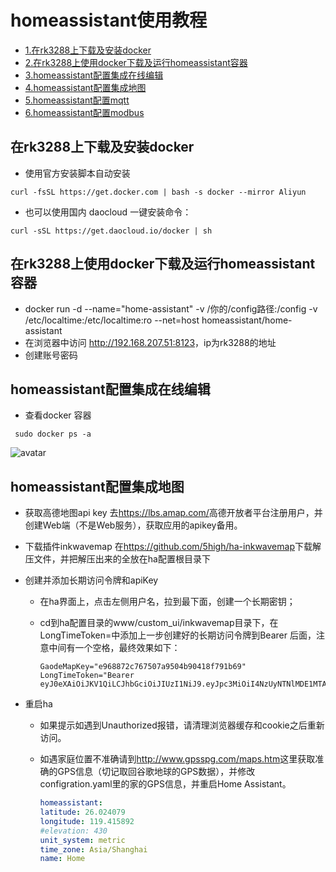 # homeassistant使用教程

* [1.在rk3288上下载及安装docker](#index1)
* [2.在rk3288上使用docker下载及运行homeassistant容器](#index2)
* [3.homeassistant配置集成在线编辑](#index3)
* [4.homeassistant配置集成地图](#index4)
* [5.homeassistant配置mqtt](#index5)
* [6.homeassistant配置modbus](#index6)

<span id="index1"></span>

## 在rk3288上下载及安装docker

* 使用官方安装脚本自动安装

```shell script
curl -fsSL https://get.docker.com | bash -s docker --mirror Aliyun
```

* 也可以使用国内 daocloud 一键安装命令：

```shell script
curl -sSL https://get.daocloud.io/docker | sh
```

<span id="index2"></span>

## 在rk3288上使用docker下载及运行homeassistant容器

* docker run -d --name="home-assistant" -v /你的/config路径:/config -v /etc/localtime:/etc/localtime:ro --net=host homeassistant/home-assistant
* 在浏览器中访问 <http://192.168.207.51:8123>，ip为rk3288的地址
* 创建账号密码


<span id="index3"></span>
## homeassistant配置集成在线编辑
* 查看docker 容器
```
 sudo docker ps -a
```
![avatar](../image/docker_ps_a.png)



<span id="index4"></span>

## homeassistant配置集成地图

* 获取高德地图api key
去<https://lbs.amap.com/>高德开放者平台注册用户，并创建Web端（不是Web服务），获取应用的apikey备用。

* 下载插件inkwavemap
在<https://github.com/5high/ha-inkwavemap>下载解压文件，并把解压出来的全放在ha配置根目录下

* 创建并添加长期访问令牌和apiKey
  * 在ha界面上，点击左侧用户名，拉到最下面，创建一个长期密钥；
  * cd到ha配置目录的www/custom_ui/inkwavemap目录下，在LongTimeToken=中添加上一步创建好的长期访问令牌到Bearer 后面，注意中间有一个空格，最终效果如下：

    ```text
    GaodeMapKey="e968872c767507a9504b90418f791b69"
    LongTimeToken="Bearer eyJ0eXAiOiJKV1QiLCJhbGciOiJIUzI1NiJ9.eyJpc3MiOiI4NzUyNTNlMDE1MTA0YTc1OGJmZjI0NWMxZjg5ZDU1ZCIsImlhdCI6MTYwMDA0NTE2OCwiZXhwIjoxOTE1NDA1MTY4fQ.ob_B8uLFynvYAHyV9AZOYOkkx12BOcI7EMacDgP10so"
    ```

* 重启ha
  * 如果提示如遇到Unauthorized报错，请清理浏览器缓存和cookie之后重新访问。
  * 如遇家庭位置不准确请到<http://www.gpsspg.com/maps.htm>这里获取准确的GPS信息（切记取回谷歌地球的GPS数据），并修改configration.yaml里的家的GPS信息，并重启Home Assistant。

    ```yaml
    homeassistant:
    latitude: 26.024079
    longitude: 119.415892
    #elevation: 430
    unit_system: metric
    time_zone: Asia/Shanghai
    name: Home
    ```


